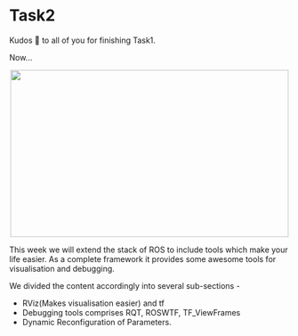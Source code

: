 # Task2

Kudos :clap: to all of you for finishing Task1.

Now...</br>
<p align = "center">
<img height = "300" width = "500" src="../assests/serious.gif"/></br>
</p>

This week we will extend the stack of ROS to include tools which make your life easier. As a complete framework it provides some awesome tools for visualisation and debugging.

We divided the content accordingly into several sub-sections - 

 - RViz(Makes visualisation easier) and tf
 - Debugging tools comprises RQT, ROSWTF, TF_ViewFrames
 - Dynamic Reconfiguration of Parameters.